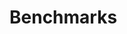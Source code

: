 Benchmarks
========
<script src="js/jquery-1.8.3.min.js" />
<script src="js/excanvas.js" />
<script src="js/js-class.js" />
<script src="js/bluff.js" />
<script src="js/benchmarks.js" />
<span id="benchmark" />

<table id="benchmarks-table">
<tr>
<th></th>
<th>Read</th>
<th>Write</th>
</tr>
</table>
